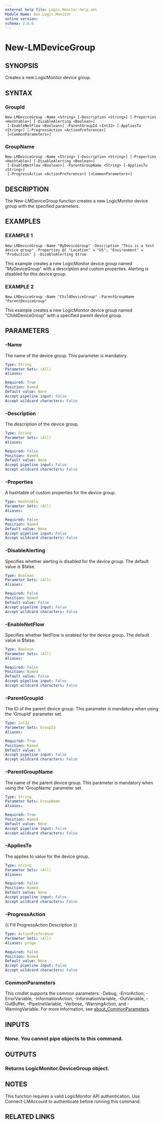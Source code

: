 ```yaml
---
external help file: Logic.Monitor-help.xml
Module Name: Dev.Logic.Monitor
online version:
schema: 2.0.0
---
```


# New-LMDeviceGroup

## SYNOPSIS
Creates a new LogicMonitor device group.

## SYNTAX

### GroupId
```
New-LMDeviceGroup -Name <String> [-Description <String>] [-Properties <Hashtable>] [-DisableAlerting <Boolean>]
 [-EnableNetFlow <Boolean>] -ParentGroupId <Int32> [-AppliesTo <String>] [-ProgressAction <ActionPreference>]
 [<CommonParameters>]
```

### GroupName
```
New-LMDeviceGroup -Name <String> [-Description <String>] [-Properties <Hashtable>] [-DisableAlerting <Boolean>]
 [-EnableNetFlow <Boolean>] -ParentGroupName <String> [-AppliesTo <String>]
 [-ProgressAction <ActionPreference>] [<CommonParameters>]
```

## DESCRIPTION
The New-LMDeviceGroup function creates a new LogicMonitor device group with the specified parameters.

## EXAMPLES

### EXAMPLE 1
```
New-LMDeviceGroup -Name "MyDeviceGroup" -Description "This is a test device group" -Properties @{ "Location" = "US"; "Environment" = "Production" } -DisableAlerting $true
```

This example creates a new LogicMonitor device group named "MyDeviceGroup" with a description and custom properties.
Alerting is disabled for this device group.

### EXAMPLE 2
```
New-LMDeviceGroup -Name "ChildDeviceGroup" -ParentGroupName "ParentDeviceGroup"
```

This example creates a new LogicMonitor device group named "ChildDeviceGroup" with a specified parent device group.

## PARAMETERS

### -Name
The name of the device group.
This parameter is mandatory.

```yaml
Type: String
Parameter Sets: (All)
Aliases:

Required: True
Position: Named
Default value: None
Accept pipeline input: False
Accept wildcard characters: False
```

### -Description
The description of the device group.

```yaml
Type: String
Parameter Sets: (All)
Aliases:

Required: False
Position: Named
Default value: None
Accept pipeline input: False
Accept wildcard characters: False
```

### -Properties
A hashtable of custom properties for the device group.

```yaml
Type: Hashtable
Parameter Sets: (All)
Aliases:

Required: False
Position: Named
Default value: None
Accept pipeline input: False
Accept wildcard characters: False
```

### -DisableAlerting
Specifies whether alerting is disabled for the device group.
The default value is $false.

```yaml
Type: Boolean
Parameter Sets: (All)
Aliases:

Required: False
Position: Named
Default value: False
Accept pipeline input: False
Accept wildcard characters: False
```

### -EnableNetFlow
Specifies whether NetFlow is enabled for the device group.
The default value is $false.

```yaml
Type: Boolean
Parameter Sets: (All)
Aliases:

Required: False
Position: Named
Default value: False
Accept pipeline input: False
Accept wildcard characters: False
```

### -ParentGroupId
The ID of the parent device group.
This parameter is mandatory when using the 'GroupId' parameter set.

```yaml
Type: Int32
Parameter Sets: GroupId
Aliases:

Required: True
Position: Named
Default value: 0
Accept pipeline input: False
Accept wildcard characters: False
```

### -ParentGroupName
The name of the parent device group.
This parameter is mandatory when using the 'GroupName' parameter set.

```yaml
Type: String
Parameter Sets: GroupName
Aliases:

Required: True
Position: Named
Default value: None
Accept pipeline input: False
Accept wildcard characters: False
```

### -AppliesTo
The applies to value for the device group.

```yaml
Type: String
Parameter Sets: (All)
Aliases:

Required: False
Position: Named
Default value: None
Accept pipeline input: False
Accept wildcard characters: False
```

### -ProgressAction
{{ Fill ProgressAction Description }}

```yaml
Type: ActionPreference
Parameter Sets: (All)
Aliases: proga

Required: False
Position: Named
Default value: None
Accept pipeline input: False
Accept wildcard characters: False
```

### CommonParameters
This cmdlet supports the common parameters: -Debug, -ErrorAction, -ErrorVariable, -InformationAction, -InformationVariable, -OutVariable, -OutBuffer, -PipelineVariable, -Verbose, -WarningAction, and -WarningVariable. For more information, see [about_CommonParameters](http://go.microsoft.com/fwlink/?LinkID=113216).

## INPUTS

### None. You cannot pipe objects to this command.
## OUTPUTS

### Returns LogicMonitor.DeviceGroup object.
## NOTES
This function requires a valid LogicMonitor API authentication.
Use Connect-LMAccount to authenticate before running this command.

## RELATED LINKS
